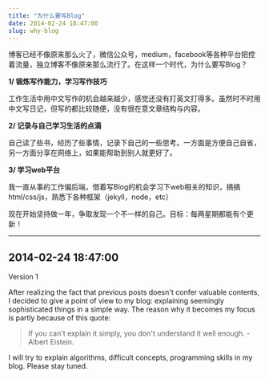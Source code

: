 ```yaml
---
title: "为什么要写Blog"
date: 2014-02-24 18:47:00
slug: why-blog
---
```


博客已经不像原来那么火了，微信公众号，medium，facebook等各种平台把控着流量，独立博客不像原来那么流行了。在这样一个时代，为什么要写Blog？

<!--more-->

**1/ 锻炼写作能力，学习写作技巧**

工作生活中用中文写作的机会越来越少，感觉还没有打英文打得多。虽然时不时用中文写日记，但写的都比较随便，没有很在意文章结构与内容。

**2/ 记录与自己学习生活的点滴**

自己读了些书，经历了些事情，记录下自己的一些思考。一方面是方便自己自省，另一方面分享在网络上，如果能帮助到别人就更好了。

**3/ 学习web平台**

我一直从事的工作偏后端，借着写Blog的机会学习下web相关的知识，搞搞html/css/js，熟悉下各种框架（jekyll，node，etc）

现在开始坚持做一年，争取发现一个不一样的自己。目标：每两星期都能有个更新！

----------

## 2014-02-24 18:47:00

Version 1

After realizing the fact that previous posts doesn't confer valuable
contents, I decided to give a point of view to my blog: explaining
seemingly sophisticated things in a simple way. The reason why it
becomes my focus is partly because of this quote:

> If you can't explain it simply, you don't understand it well enough. -
> Albert Eistein.

I will try to explain algorithms, difficult concepts, programming
skills in my blog. Please stay tuned.